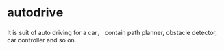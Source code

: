 # autodrive
It is suit of auto driving for a car， contain path planner, obstacle detector, car controller and so on.
